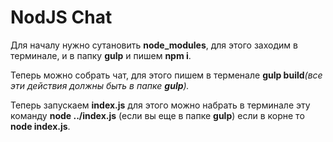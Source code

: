 # NodJS Chat 
<p>Для началу нужно сутановить <strong>node_modules</strong>, для этого заходим в терминале, и в папку <strong>gulp</strong> и пишем  <strong>npm i</strong>.</p>
<p>Теперь можно собрать чат, для этого пишем в терменале <strong>gulp build</strong><em>(все эти действия должны быть в папке <strong>gulp</strong>).</em></p>
<p>Теперь запускаем <strong>index.js</strong> для этого можно набрать в терминале эту команду <strong>node ../index.js</strong> (если вы еще в папке <strong>gulp</strong>) если в корне то <strong>node index.js</strong>.</p>

